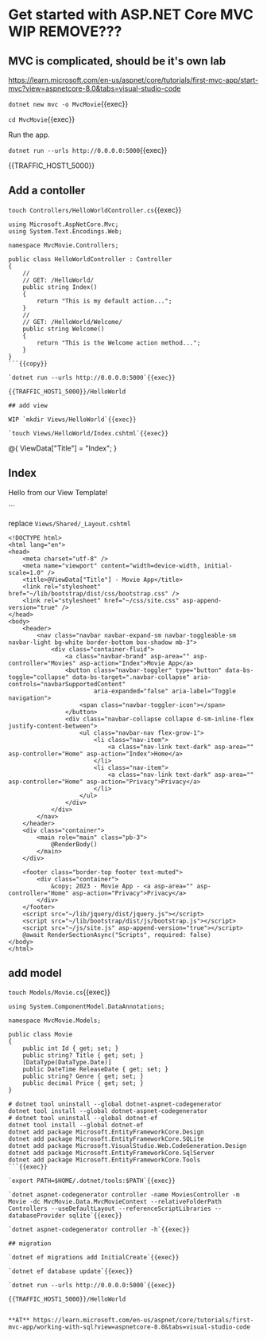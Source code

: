 # Get started with ASP.NET Core MVC WIP REMOVE???

## MVC is complicated, should be it's own lab

https://learn.microsoft.com/en-us/aspnet/core/tutorials/first-mvc-app/start-mvc?view=aspnetcore-8.0&tabs=visual-studio-code


`dotnet new mvc -o MvcMovie`{{exec}}

`cd MvcMovie`{{exec}}

Run the app.

`dotnet run --urls http://0.0.0.0:5000`{{exec}}

{{TRAFFIC_HOST1_5000}}

## Add a contoller

`touch Controllers/HelloWorldController.cs`{{exec}}

```
using Microsoft.AspNetCore.Mvc;
using System.Text.Encodings.Web;

namespace MvcMovie.Controllers;

public class HelloWorldController : Controller
{
    //
    // GET: /HelloWorld/
    public string Index()
    {
        return "This is my default action...";
    }
    //
    // GET: /HelloWorld/Welcome/
    public string Welcome()
    {
        return "This is the Welcome action method...";
    }
}
```{{copy}}

`dotnet run --urls http://0.0.0.0:5000`{{exec}}

{{TRAFFIC_HOST1_5000}}/HelloWorld

## add view

WIP `mkdir Views/HelloWorld`{{exec}}

`touch Views/HelloWorld/Index.cshtml`{{exec}}

```
@{
    ViewData["Title"] = "Index";
}

<h2>Index</h2>

<p>Hello from our View Template!</p>
```

replace `Views/Shared/_Layout.cshtml`

```
<!DOCTYPE html>
<html lang="en">
<head>
    <meta charset="utf-8" />
    <meta name="viewport" content="width=device-width, initial-scale=1.0" />
    <title>@ViewData["Title"] - Movie App</title>
    <link rel="stylesheet" href="~/lib/bootstrap/dist/css/bootstrap.css" />
    <link rel="stylesheet" href="~/css/site.css" asp-append-version="true" />
</head>
<body>
    <header>
        <nav class="navbar navbar-expand-sm navbar-toggleable-sm navbar-light bg-white border-bottom box-shadow mb-3">
            <div class="container-fluid">
                <a class="navbar-brand" asp-area="" asp-controller="Movies" asp-action="Index">Movie App</a>
                <button class="navbar-toggler" type="button" data-bs-toggle="collapse" data-bs-target=".navbar-collapse" aria-controls="navbarSupportedContent"
                        aria-expanded="false" aria-label="Toggle navigation">
                    <span class="navbar-toggler-icon"></span>
                </button>
                <div class="navbar-collapse collapse d-sm-inline-flex justify-content-between">
                    <ul class="navbar-nav flex-grow-1">
                        <li class="nav-item">
                            <a class="nav-link text-dark" asp-area="" asp-controller="Home" asp-action="Index">Home</a>
                        </li>
                        <li class="nav-item">
                            <a class="nav-link text-dark" asp-area="" asp-controller="Home" asp-action="Privacy">Privacy</a>
                        </li>
                    </ul>
                </div>
            </div>
        </nav>
    </header>
    <div class="container">
        <main role="main" class="pb-3">
            @RenderBody()
        </main>
    </div>

    <footer class="border-top footer text-muted">
        <div class="container">
            &copy; 2023 - Movie App - <a asp-area="" asp-controller="Home" asp-action="Privacy">Privacy</a>
        </div>
    </footer>
    <script src="~/lib/jquery/dist/jquery.js"></script>
    <script src="~/lib/bootstrap/dist/js/bootstrap.js"></script>
    <script src="~/js/site.js" asp-append-version="true"></script>
    @await RenderSectionAsync("Scripts", required: false)
</body>
</html>
```


## add model

`touch Models/Movie.cs`{{exec}}

```
using System.ComponentModel.DataAnnotations;

namespace MvcMovie.Models;

public class Movie
{
    public int Id { get; set; }
    public string? Title { get; set; }
    [DataType(DataType.Date)]
    public DateTime ReleaseDate { get; set; }
    public string? Genre { get; set; }
    public decimal Price { get; set; }
}
```

```
# dotnet tool uninstall --global dotnet-aspnet-codegenerator
dotnet tool install --global dotnet-aspnet-codegenerator
# dotnet tool uninstall --global dotnet-ef
dotnet tool install --global dotnet-ef
dotnet add package Microsoft.EntityFrameworkCore.Design
dotnet add package Microsoft.EntityFrameworkCore.SQLite
dotnet add package Microsoft.VisualStudio.Web.CodeGeneration.Design
dotnet add package Microsoft.EntityFrameworkCore.SqlServer
dotnet add package Microsoft.EntityFrameworkCore.Tools
```{{exec}}

`export PATH=$HOME/.dotnet/tools:$PATH`{{exec}}

`dotnet aspnet-codegenerator controller -name MoviesController -m Movie -dc MvcMovie.Data.MvcMovieContext --relativeFolderPath Controllers --useDefaultLayout --referenceScriptLibraries --databaseProvider sqlite`{{exec}}

`dotnet aspnet-codegenerator controller -h`{{exec}}

## migration

`dotnet ef migrations add InitialCreate`{{exec}}

`dotnet ef database update`{{exec}}

`dotnet run --urls http://0.0.0.0:5000`{{exec}}

{{TRAFFIC_HOST1_5000}}/HelloWorld


**AT** https://learn.microsoft.com/en-us/aspnet/core/tutorials/first-mvc-app/working-with-sql?view=aspnetcore-8.0&tabs=visual-studio-code
